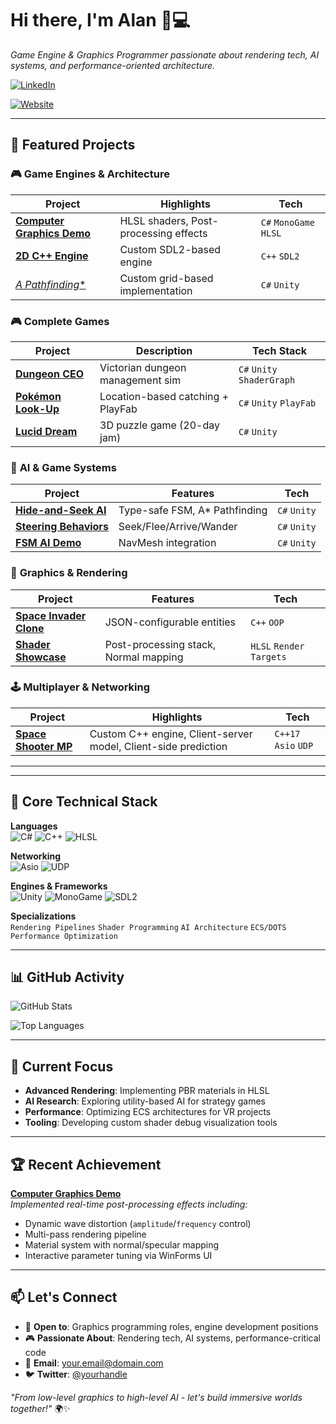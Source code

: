 # Hi there, I'm Alan 👨💻  
*Game Engine & Graphics Programmer passionate about rendering tech, AI systems, and performance-oriented architecture.*  

[![LinkedIn](https://img.shields.io/badge/LinkedIn-Connect-%230A66C2)](https://www.linkedin.com/in/nianzhi-li)

[![Website](https://img.shields.io/badge/Website-Check-%230A321)](https://comedianhhh.github.io/developerFolio/)

---

## 🚀 Featured Projects

### 🎮 **Game Engines & Architecture**
| Project | Highlights | Tech |
|---------|------------|------|
| [**Computer Graphics Demo**](https://github.com/comedianhhh/ComputerGraphicsDemo) | HLSL shaders, Post-processing effects | `C#` `MonoGame` `HLSL` |
| [**2D C++ Engine**](https://github.com/GDAP-2023/PROG50016-lab5) | Custom SDL2-based engine | `C++` `SDL2` |
| [**A* Pathfinding**](https://github.com/comedianhhh/AstarPathFinding) | Custom grid-based implementation | `C#` `Unity` |

### 🎮 **Complete Games**
| Project | Description | Tech Stack |  
|---------|-------------|------------|
| [**Dungeon CEO**](https://store.steampowered.com/app/3189680/Dungeon_CEO/) | Victorian dungeon management sim | `C#` `Unity` `ShaderGraph` |
| [**Pokémon Look-Up**](https://github.com/comedianhhh/Pokemon-Look-Up) | Location-based catching + PlayFab | `C#` `Unity` `PlayFab` |
| [**Lucid Dream**](https://teamnightcreature.itch.io/luciddream) | 3D puzzle game (20-day jam) | `C#` `Unity` |


### 🤖 **AI & Game Systems**
| Project | Features | Tech |
|---------|----------|------|
| [**Hide-and-Seek AI**](https://github.com/comedianhhh/HideAndSeek-AI-demo) | Type-safe FSM, A* Pathfinding | `C#` `Unity` |
| [**Steering Behaviors**](https://github.com/comedianhhh/SteeringBehaiour) | Seek/Flee/Arrive/Wander | `C#` `Unity` |
| [**FSM AI Demo**](https://github.com/comedianhhh/FSM-AI-demo) | NavMesh integration | `C#` `Unity` |

### 🌌 **Graphics & Rendering**
| Project | Features | Tech |
|---------|----------|------|
| [**Space Invader Clone**](https://github.com/comedianhhh/SpaceInvader_local) | JSON-configurable entities | `C++` `OOP` |
| [**Shader Showcase**](https://github.com/comedianhhh/ComputerGraphicsDemo) | Post-processing stack, Normal mapping | `HLSL` `Render Targets` |

### 🕹️ **Multiplayer & Networking**
| Project | Highlights | Tech |
|---------|------------|------|
| [**Space Shooter MP**](https://github.com/comedianhhh/SpaceShooterMP) | Custom C++ engine, Client-server model, Client-side prediction | `C++17` `Asio` `UDP` |

---

---

## 🔧 **Core Technical Stack**

**Languages**  
![C#](https://img.shields.io/badge/C%23-239120?logo=c-sharp&logoColor=white)
![C++](https://img.shields.io/badge/C%2B%2B-17-%2300599C?logo=c%2B%2B)
![HLSL](https://img.shields.io/badge/HLSL-Developer%20Mode-%235E5E5E)

**Networking**  
![Asio](https://img.shields.io/badge/Asio-1.22-%2300A8E1)
![UDP](https://img.shields.io/badge/Protocol-UDP-%230078D7)

**Engines & Frameworks**  
![Unity](https://img.shields.io/badge/Unity-2022+-black?logo=unity)
![MonoGame](https://img.shields.io/badge/MonoGame-3.8-%237A1C4C)
![SDL2](https://img.shields.io/badge/SDL2-2.24-%23ED1C24)

**Specializations**  
`Rendering Pipelines` `Shader Programming` `AI Architecture` `ECS/DOTS` `Performance Optimization`

---

## 📊 GitHub Activity

![GitHub Stats](https://github-readme-stats.vercel.app/api?username=comedianhhh&show_icons=true&theme=radical&hide_title=true)

![Top Languages](https://github-readme-stats.vercel.app/api/top-langs/?username=comedianhhh&layout=compact&theme=radical)

---

## 🔭 Current Focus
- **Advanced Rendering**: Implementing PBR materials in HLSL
- **AI Research**: Exploring utility-based AI for strategy games
- **Performance**: Optimizing ECS architectures for VR projects
- **Tooling**: Developing custom shader debug visualization tools

---

## 🏆 Recent Achievement
**[Computer Graphics Demo](https://github.com/comedianhhh/ComputerGraphicsDemo)**  
*Implemented real-time post-processing effects including:*
- Dynamic wave distortion (`amplitude`/`frequency` control)
- Multi-pass rendering pipeline
- Material system with normal/specular mapping
- Interactive parameter tuning via WinForms UI

---

## 📫 Let's Connect
- 💼 **Open to**: Graphics programming roles, engine development positions
- 🎮 **Passionate About**: Rendering tech, AI systems, performance-critical code
- 📧 **Email**: your.email@domain.com
- 🐦 **Twitter**: [@yourhandle](https://twitter.com/yourhandle)

*"From low-level graphics to high-level AI - let's build immersive worlds together!"* 🌍✨
